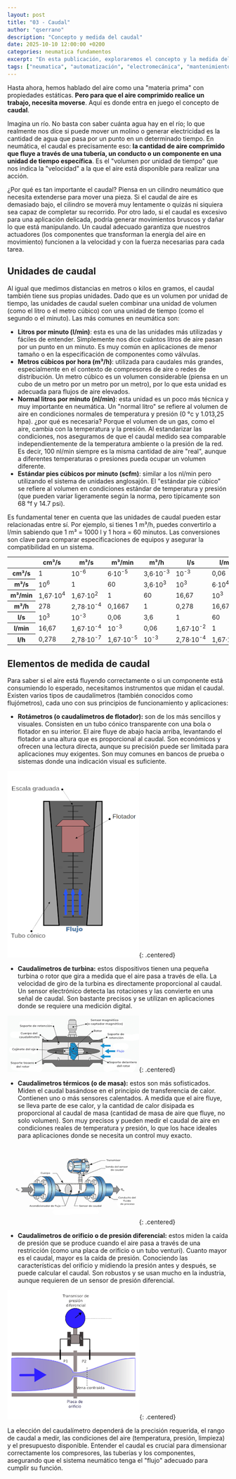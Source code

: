 ```yaml
---
layout: post
title: "03 - Caudal"
author: "qserrano"
description: "Concepto y medida del caudal"
date: 2025-10-10 12:00:00 +0200
categories: neumatica fundamentos
excerpt: "En esta publicación, exploraremos el concepto y la medida del caudal."
tags: ["neumatica", "automatización", "electromecánica", "mantenimiento"]
---
```


[img1]: /assets/imatges/blog/neumatica/9-Rotametro.png
[img2]: /assets/imatges/blog/neumatica/10-Caudalimetro-de-turbina.png
[img3]: /assets/imatges/blog/neumatica/11-Caudalimetro-termico.png
[img4]: /assets/imatges/blog/neumatica/12-Caudalimetro-diferencial.png

Hasta ahora, hemos hablado del aire como una "materia prima" con propiedades estáticas. **Pero para que el aire comprimido realice un trabajo, necesita moverse**. Aquí es donde entra en juego el concepto de **caudal**.

Imagina un río. No basta con saber cuánta agua hay en el río; lo que realmente nos dice si puede mover un molino o generar electricidad es la cantidad de agua que pasa por un punto en un determinado tiempo. En neumática, el caudal es precisamente eso: **la cantidad de aire comprimido que fluye a través de una tubería, un conducto o un componente en una unidad de tiempo específica**. Es el "volumen por unidad de tiempo" que nos indica la "velocidad" a la que el aire está disponible para realizar una acción.

¿Por qué es tan importante el caudal? Piensa en un cilindro neumático que necesita extenderse para mover una pieza. Si el caudal de aire es demasiado bajo, el cilindro se moverá muy lentamente o quizás ni siquiera sea capaz de completar su recorrido. Por otro lado, si el caudal es excesivo para una aplicación delicada, podría generar movimientos bruscos y dañar lo que está manipulando. Un caudal adecuado garantiza que nuestros actuadores (los componentes que transforman la energía del aire en movimiento) funcionen a la velocidad y con la fuerza necesarias para cada tarea.

## Unidades de caudal

Al igual que medimos distancias en metros o kilos en gramos, el caudal también tiene sus propias unidades. Dado que es un volumen por unidad de tiempo, las unidades de caudal suelen combinar una unidad de volumen (como el litro o el metro cúbico) con una unidad de tiempo (como el segundo o el minuto). Las más comunes en neumática son:
-  **Litros por minuto (l/min)**: esta es una de las unidades más utilizadas y fáciles de entender. Simplemente nos dice cuántos litros de aire pasan por un punto en un minuto. Es muy común en aplicaciones de menor tamaño o en la especificación de componentes como válvulas.
-  **Metros cúbicos por hora (m³/h)**: utilizada para caudales más grandes, especialmente en el contexto de compresores de aire o redes de distribución. Un metro cúbico es un volumen considerable (piensa en un cubo de un metro por un metro por un metro), por lo que esta unidad es adecuada para flujos de aire elevados.
-  **Normal litros por minuto (nl/min)**: esta unidad es un poco más técnica y muy importante en neumática. Un "normal litro" se refiere al volumen de aire en condiciones normales de temperatura y presión (0 °c y 1.013,25 hpa). ¿por qué es necesaria? Porque el volumen de un gas, como el aire, cambia con la temperatura y la presión. Al estandarizar las condiciones, nos aseguramos de que el caudal medido sea comparable independientemente de la temperatura ambiente o la presión de la red. Es decir, 100 nl/min siempre es la misma cantidad de aire "real", aunque a diferentes temperaturas o presiones pueda ocupar un volumen diferente.
-  **Estándar pies cúbicos por minuto (scfm)**: similar a los nl/min pero utilizando el sistema de unidades anglosajón. El "estándar pie cúbico" se refiere al volumen en condiciones estándar de temperatura y presión (que pueden variar ligeramente según la norma, pero típicamente son 68 °f y 14.7 psi).

Es fundamental tener en cuenta que las unidades de caudal pueden estar relacionadas entre sí. Por ejemplo, si tienes 1 m³/h, puedes convertirlo a l/min sabiendo que 1 m³ = 1000 l y 1 hora = 60 minutos. Las conversiones son clave para comparar especificaciones de equipos y asegurar la compatibilidad en un sistema.

<div class="tables-post">
<table>
  <thead>
    <tr>
      <th></th>
      <th>cm³/s</th>
      <th>m³/s</th>
      <th>m³/min</th>
      <th>m³/h</th>
      <th>l/s</th>
      <th>l/min</th>
      <th>l/h</th>
    </tr>
  </thead>
  <tbody>
    <tr>
      <th>cm³/s</th>
      <td>1</td>
      <td>10<sup>-6</sup></td>
      <td>6·10<sup>-5</sup></td>
      <td>3,6·10<sup>-3</sup></td>
      <td>10<sup>-3</sup></td>
      <td>0,06</td>
      <td>3,6</td>
    </tr>
    <tr>
      <th>m³/s</th>
      <td>10<sup>6</sup></td>
      <td>1</td>
      <td>60</td>
      <td>3,6·10<sup>3</sup></td>
      <td>10<sup>3</sup></td>
      <td>6·10<sup>4</sup></td>
      <td>3,6·10<sup>6</sup></td>
    </tr>
    <tr>
      <th>m³/min</th>
      <td>1,67·10<sup>4</sup></td>
      <td>1,67·10<sup>2</sup></td>
      <td>1</td>
      <td>60</td>
      <td>16,67</td>
      <td>10<sup>3</sup></td>
      <td>6·10<sup>4</sup></td>
    </tr>
    <tr>
      <th>m³/h</th>
      <td>278</td>
      <td>2,78·10<sup>-4</sup></td>
      <td>0,1667</td>
      <td>1</td>
      <td>0,278</td>
      <td>16,67</td>
      <td>10<sup>3</sup></td>
    </tr>
    <tr>
      <th>l/s</th>
      <td>10<sup>3</sup></td>
      <td>10<sup>-3</sup></td>
      <td>0,06</td>
      <td>3,6</td>
      <td>1</td>
      <td>60</td>
      <td>3600</td>
    </tr>
    <tr>
      <th>l/min</th>
      <td>16,67</td>
      <td>1,67·10<sup>-4</sup></td>
      <td>10<sup>-3</sup></td>
      <td>0,06</td>
      <td>1,67·10<sup>-2</sup></td>
      <td>1</td>
      <td>60</td>
    </tr>
    <tr>
      <th>l/h</th>
      <td>0,278</td>
      <td>2,78·10<sup>-7</sup></td>
      <td>1,67·10<sup>-5</sup></td>
      <td>10<sup>-3</sup></td>
      <td>2,78·10<sup>-4</sup></td>
      <td>1,67·10<sup>-2</sup></td>
      <td>1</td>
    </tr>
  </tbody>
</table>
</div>

## Elementos de medida de caudal

Para saber si el aire está fluyendo correctamente o si un componente está consumiendo lo esperado, necesitamos instrumentos que midan el caudal. Existen varios tipos de caudalímetros (también conocidos como flujómetros), cada uno con sus principios de funcionamiento y aplicaciones:
-  **Rotámetros (o caudalímetros de flotador):** son de los más sencillos y visuales. Consisten en un tubo cónico transparente con una bola o flotador en su interior. El aire fluye de abajo hacia arriba, levantando el flotador a una altura que es proporcional al caudal. Son económicos y ofrecen una lectura directa, aunque su precisión puede ser limitada para aplicaciones muy exigentes. Son muy comunes en bancos de prueba o sistemas donde una indicación visual es suficiente.

![Rotámetros][img1]{: .centered}

-  **Caudalímetros de turbina:** estos dispositivos tienen una pequeña turbina o rotor que gira a medida que el aire pasa a través de ella. La velocidad de giro de la turbina es directamente proporcional al caudal. Un sensor electrónico detecta las rotaciones y las convierte en una señal de caudal. Son bastante precisos y se utilizan en aplicaciones donde se requiere una medición digital.

![Caudalímetros de turbina][img2]{: .centered}
    
-  **Caudalímetros térmicos (o de masa):** estos son más sofisticados. Miden el caudal basándose en el principio de transferencia de calor. Contienen uno o más sensores calentados. A medida que el aire fluye, se lleva parte de ese calor, y la cantidad de calor disipada es proporcional al caudal de masa (cantidad de masa de aire que fluye, no solo volumen). Son muy precisos y pueden medir el caudal de aire en condiciones reales de temperatura y presión, lo que los hace ideales para aplicaciones donde se necesita un control muy exacto.

![Caudalímetros térmicos][img3]{: .centered}

-  **Caudalímetros de orificio o de presión diferencial:** estos miden la caída de presión que se produce cuando el aire pasa a través de una restricción (como una placa de orificio o un tubo venturi). Cuanto mayor es el caudal, mayor es la caída de presión. Conociendo las características del orificio y midiendo la presión antes y después, se puede calcular el caudal. Son robustos y se usan mucho en la industria, aunque requieren de un sensor de presión diferencial.

![Caudalímetros de orificio o de presión diferencial][img4]{: .centered}

La elección del caudalímetro dependerá de la precisión requerida, el rango de caudal a medir, las condiciones del aire (temperatura, presión, limpieza) y el presupuesto disponible. Entender el caudal es crucial para dimensionar correctamente los compresores, las tuberías y los componentes, asegurando que el sistema neumático tenga el "flujo" adecuado para cumplir su función.